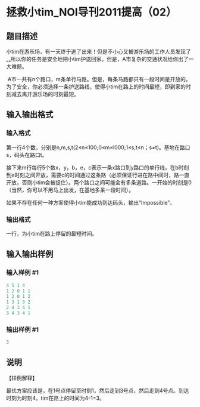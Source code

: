 # 拯救小tim_NOI导刊2011提高（02）

## 题目描述

小tim在游乐场，有一天终于逃了出来！但是不小心又被游乐场的工作人员发现了„„所以你的任务是安全地把小tim护送回家。但是，A市复杂的交通状况给你出了一大难题。 

 A市一共有n个路口，m条单行马路。但是，每条马路都只有一段时间是开放的。为了安全，你必须选择一条护送路线，使得小tim在路上的时间最短，即到家的时刻减去离开游乐场的时刻最短。 

## 输入输出格式

### 输入格式

第一行4个数，分别是n,m,s,t(2≤n≤100;0≤m≤l000;1≤s,t≤n；s≠t)。基地在路口s，码头在路口t。

接下来m行每行5个数x，y，b，e，c表示一条x路口到y路口的单行线，在b时刻到e时刻之间开放，需要c的时间通过这条路（必须保证行进在路中间时，路一直开放，否则小tim会被捉住）。两个路口之间可能会有多条道路。一开始的时刻是0（当然，你可以不用马上出发，在基地多呆一段时间）。

如果不存在任何一种方案使得小tim能成功到达码头，输出“Impossible”。

### 输出格式

一行，为小tim在路上停留的最短时间。

## 输入输出样例

### 输入样例 #1

```cpp
4 5 1 4 
1 2 0 1 1 
1 2 0 1 2 
1 3 1 3 2 
2 4 3 4 1 
3 4 3 4 1 
```


### 输出样例 #1

```cpp
3
```


## 说明

【样例解释】 

最优方案应该是，在1号点停留至时刻1，然后走到3号点，然后走到4号点。到达时刻为时刻4。tim在路上的时间为4-1=3。

